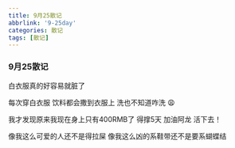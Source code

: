 ```yaml
---
title: 9月25散记
abbrlink: '9-25day'
categories: 散记
tags: [散记]
---
```

### 9月25散记

白衣服真的好容易就脏了

每次穿白衣服 饮料都会撒到衣服上 洗也不知道咋洗 :weary:

我才发现原来我现在身上只有400RMB了 得撑5天 加油阿龙 活下去！

像我这么可爱的人还不是得拉屎
像我这么凶的系鞋带还不是要系蝴蝶结